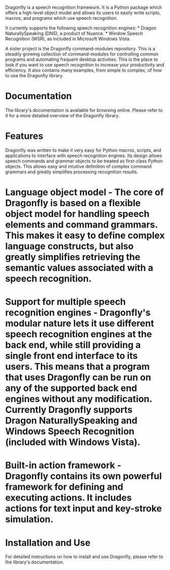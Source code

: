 Dragonfly is a speech recognition framework. It is a Python package which offers a high-level object model and allows its users to easily write scripts, macros, and programs which use speech recognition.

It currently supports the following speech recognition engines: * Dragon NaturallySpeaking (DNS), a product of Nuance. * Window Speech Recognition (WSR), as included in Microsoft Windows Vista.

A sister project is the Dragonfly command-modules repository. This is a steadily growing collection of command-modules for controlling common programs and automating frequent desktop activities. This is the place to look if you want to use speech recognition to increase your productivity and efficiency. It also contains many examples, from simple to complex, of how to use the Dragonfly library.

# Documentation
The library's documentation is available for browsing online. Please refer to it for a more detailed overview of the Dragonfly library.

# Features
Dragonfly was written to make it very easy for Python macros, scripts, and applications to interface with speech recognition engines. Its design allows speech commands and grammar objects to be treated as first-class Python objects. This allows easy and intuitive definition of complex command grammars and greatly simplifies processing recognition results.

# Language object model - The core of Dragonfly is based on a flexible object model for handling speech elements and command grammars. This makes it easy to define complex language constructs, but also greatly simplifies retrieving the semantic values associated with a speech recognition.
# Support for multiple speech recognition engines - Dragonfly's modular nature lets it use different speech recognition engines at the back end, while still providing a single front end interface to its users. This means that a program that uses Dragonfly can be run on any of the supported back end engines without any modification. Currently Dragonfly supports Dragon NaturallySpeaking and Windows Speech Recognition (included with Windows Vista).
# Built-in action framework - Dragonfly contains its own powerful framework for defining and executing actions. It includes actions for text input and key-stroke simulation.

# Installation and Use
For detailed instructions on how to install and use Dragonfly, please refer to the library's documentation.

